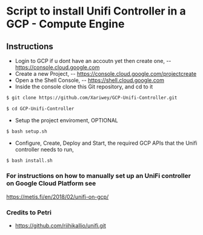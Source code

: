 # Script to install Unifi Controller in a GCP - Compute Engine

## Instructions

* Login to GCP if u dont have an accoutn yet then create one,
-- https://console.cloud.google.com
* Create a new Project,
-- https://console.cloud.google.com/projectcreate
* Open a the Shell Console,
-- https://shell.cloud.google.com
* Inside the console clone this Git repository, and cd to it
```sh
$ git clone https://github.com/Xariwey/GCP-Unifi-Controller.git

$ cd GCP-Unifi-Controller
```
* Setup the project enviroment, OPTIONAL
```sh
$ bash setup.sh
```
* Configure, Create, Deploy and Start, the required GCP APIs that the Unifi controller needs to run,
```sh
$ bash install.sh
```
### For instructions on how to manually set up an UniFi controller on Google Cloud Platform see
https://metis.fi/en/2018/02/unifi-on-gcp/

### Credits to Petri
* https://github.com/riihikallio/unifi.git
